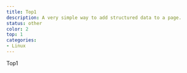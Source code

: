 ```yaml
---
title: Top1
description: A very simple way to add structured data to a page.
status: other
color: 2
top: 1
categories: 
- Linux
---
```


Top1